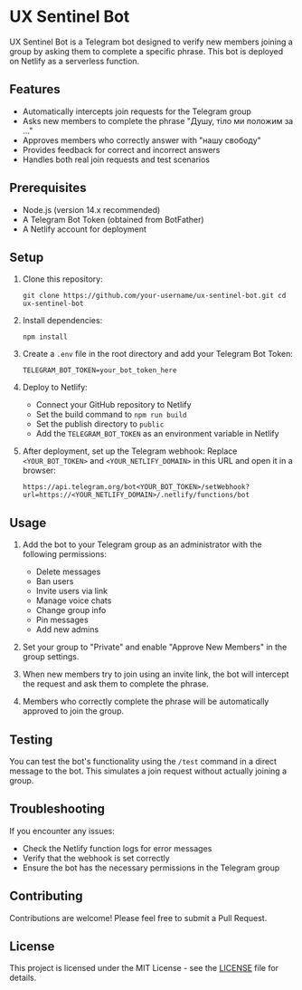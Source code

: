 # UX Sentinel Bot

UX Sentinel Bot is a Telegram bot designed to verify new members joining a group by asking them to complete a specific phrase. This bot is deployed on Netlify as a serverless function.

## Features

- Automatically intercepts join requests for the Telegram group
- Asks new members to complete the phrase "Душу, тіло ми положим за ..."
- Approves members who correctly answer with "нашу свободу"
- Provides feedback for correct and incorrect answers
- Handles both real join requests and test scenarios

## Prerequisites

- Node.js (version 14.x recommended)
- A Telegram Bot Token (obtained from BotFather)
- A Netlify account for deployment

## Setup

1. Clone this repository:

    ```
    git clone https://github.com/your-username/ux-sentinel-bot.git cd ux-sentinel-bot
    ```
1. Install dependencies:

    ```
    npm install
    ```

1. Create a `.env` file in the root directory and add your Telegram Bot Token:

    ```
    TELEGRAM_BOT_TOKEN=your_bot_token_here
    ```

1. Deploy to Netlify:

    - Connect your GitHub repository to Netlify
    - Set the build command to `npm run build`
    - Set the publish directory to `public`
    - Add the `TELEGRAM_BOT_TOKEN` as an environment variable in Netlify

1. After deployment, set up the Telegram webhook:
Replace `<YOUR_BOT_TOKEN>` and `<YOUR_NETLIFY_DOMAIN>` in this URL and open it in a browser:

    ```
    https://api.telegram.org/bot<YOUR_BOT_TOKEN>/setWebhook?url=https://<YOUR_NETLIFY_DOMAIN>/.netlify/functions/bot
    ```

## Usage

1. Add the bot to your Telegram group as an administrator with the following permissions:

    - Delete messages
    - Ban users
    - Invite users via link
    - Manage voice chats
    - Change group info
    - Pin messages
    - Add new admins

1. Set your group to "Private" and enable "Approve New Members" in the group settings.

1. When new members try to join using an invite link, the bot will intercept the request and ask them to complete the phrase.

1. Members who correctly complete the phrase will be automatically approved to join the group.

## Testing

You can test the bot's functionality using the `/test` command in a direct message to the bot. This simulates a join request without actually joining a group.

## Troubleshooting

If you encounter any issues:
- Check the Netlify function logs for error messages
- Verify that the webhook is set correctly
- Ensure the bot has the necessary permissions in the Telegram group

## Contributing

Contributions are welcome! Please feel free to submit a Pull Request.

## License

This project is licensed under the MIT License - see the [LICENSE](LICENSE) file for details.
